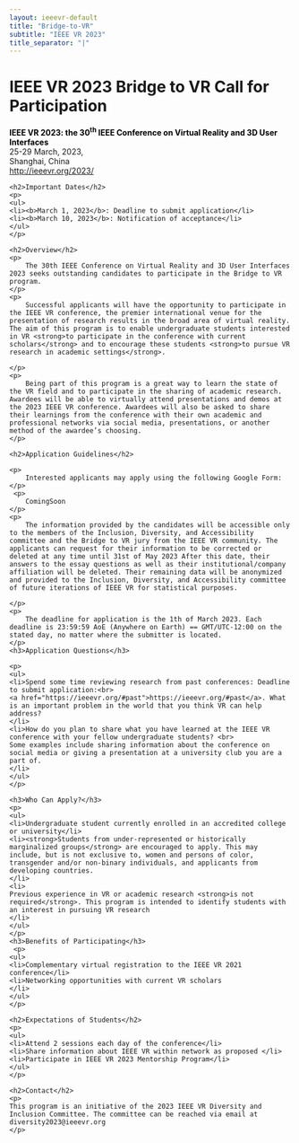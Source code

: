 ```yaml
---
layout: ieeevr-default
title: "Bridge-to-VR"
subtitle: "IEEE VR 2023"
title_separator: "|"
---
```


<!-- NAO ESTA NO MENUBAR -->
<div>
    <h1 id="Bridge-to-VR">IEEE VR 2023 Bridge to VR Call for Participation</h1>
    <p>
    <strong style="color: black">IEEE VR 2023: the 30<sup>th</sup> IEEE Conference on Virtual Reality and 3D User Interfaces</strong>
    <br /> 
    25-29 March, 2023, 
    <br />
    Shanghai, China
    <br />
    <a href="http://ieeevr.org/2023/">http://ieeevr.org/2023/</a>
    </p>

    <h2>Important Dates</h2>
    <p>
    <ul>
    <li><b>March 1, 2023</b>: Deadline to submit application</li>
    <li><b>March 10, 2023</b>: Notification of acceptance</li>
    </ul>
    </p>
    
    <h2>Overview</h2>
    <p>
        The 30th IEEE Conference on Virtual Reality and 3D User Interfaces 2023 seeks outstanding candidates to participate in the Bridge to VR program. 
    </p>
    <p> 
        Successful applicants will have the opportunity to participate in the IEEE VR conference, the premier international venue for the presentation of research results in the broad area of virtual reality. The aim of this program is to enable undergraduate students interested in VR <strong>to participate in the conference with current scholars</strong> and to encourage these students <strong>to pursue VR research in academic settings</strong>. 

    </p>
    <p>
        Being part of this program is a great way to learn the state of the VR field and to participate in the sharing of academic research. Awardees will be able to virtually attend presentations and demos at the 2023 IEEE VR conference. Awardees will also be asked to share their learnings from the conference with their own academic and professional networks via social media, presentations, or another method of the awardee’s choosing. 
    </p>

    <h2>Application Guidelines</h2>

    <p>
        Interested applicants may apply using the following Google Form:
    </p>
     <p>
        ComingSoon
    </p>
    <p>
        The information provided by the candidates will be accessible only to the members of the Inclusion, Diversity, and Accessibility committee and the Bridge to VR jury from the IEEE VR community. The applicants can request for their information to be corrected or deleted at any time until 31st of May 2023 After this date, their answers to the essay questions as well as their institutional/company affiliation will be deleted. Their remaining data will be anonymized and provided to the Inclusion, Diversity, and Accessibility committee of future iterations of IEEE VR for statistical purposes.

    </p>
    <p>
        The deadline for application is the 1th of March 2023. Each deadline is 23:59:59 AoE (Anywhere on Earth) == GMT/UTC-12:00 on the stated day, no matter where the submitter is located.
    </p>
    <h3>Application Questions</h3>

    <p>
    <ul>
    <li>Spend some time reviewing research from past conferences: Deadline to submit application:<br>
    <a href="https://ieeevr.org/#past">https://ieeevr.org/#past</a>. What is an important problem in the world that you think VR can help address?
    </li>
    <li>How do you plan to share what you have learned at the IEEE VR conference with your fellow undergraduate students? <br>
    Some examples include sharing information about the conference on social media or giving a presentation at a university club you are a part of.
    </li>
    </ul>
    </p>

    <h3>Who Can Apply?</h3>
    <p>
    <ul>
    <li>Undergraduate student currently enrolled in an accredited college or university</li>
    <li><strong>Students from under-represented or historically marginalized groups</strong> are encouraged to apply. This may include, but is not exclusive to, women and persons of color, transgender and/or non-binary individuals, and applicants from developing countries.
    </li>
    <li>
    Previous experience in VR or academic research <strong>is not required</strong>. This program is intended to identify students with an interest in pursuing VR research 
    </li>
    </ul>
    </p>
    <h3>Benefits of Participating</h3>
     <p>
    <ul>
    <li>Complementary virtual registration to the IEEE VR 2021 conference</li>
    <li>Networking opportunities with current VR scholars
    </li>
    </ul>
    </p>

    <h2>Expectations of Students</h2>
    <p>
    <ul>
    <li>Attend 2 sessions each day of the conference</li>
    <li>Share information about IEEE VR within network as proposed </li>
    <li>Participate in IEEE VR 2023 Mentorship Program</li>
    </ul>
    </p>

    <h2>Contact</h2>
    <p>
    This program is an initiative of the 2023 IEEE VR Diversity and Inclusion Committee. The committee can be reached via email at diversity2023@ieeevr.org
    </p>
</div>